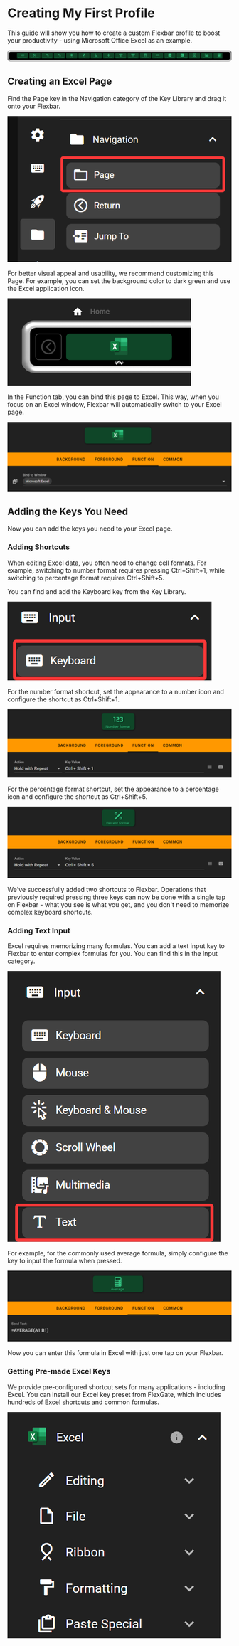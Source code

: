 # Creating My First Profile

This guide will show you how to create a custom Flexbar profile to boost your productivity - using Microsoft Office Excel as an example.

![1744983288735](image/create_my_first_profile/1744983288735.png)

## Creating an Excel Page

Find the Page key in the Navigation category of the Key Library and drag it onto your Flexbar.

![1744982158836](image/create_my_first_profile/1744982158836.png)

For better visual appeal and usability, we recommend customizing this Page. For example, you can set the background color to dark green and use the Excel application icon.

![1744982357101](image/create_my_first_profile/1744982357101.png)

In the Function tab, you can bind this page to Excel. This way, when you focus on an Excel window, Flexbar will automatically switch to your Excel page.

![1744982406689](image/create_my_first_profile/1744982406689.png)

## Adding the Keys You Need

Now you can add the keys you need to your Excel page.

### Adding Shortcuts

When editing Excel data, you often need to change cell formats. For example, switching to number format requires pressing Ctrl+Shift+1, while switching to percentage format requires Ctrl+Shift+5.

You can find and add the Keyboard key from the Key Library.

![1744982919747](image/create_my_first_profile/1744982919747.png)

For the number format shortcut, set the appearance to a number icon and configure the shortcut as Ctrl+Shift+1.

![1744982955406](image/create_my_first_profile/1744982955406.png)

For the percentage format shortcut, set the appearance to a percentage icon and configure the shortcut as Ctrl+Shift+5.

![1744982986771](image/create_my_first_profile/1744982986771.png)

We've successfully added two shortcuts to Flexbar. Operations that previously required pressing three keys can now be done with a single tap on Flexbar - what you see is what you get, and you don't need to memorize complex keyboard shortcuts.

### Adding Text Input

Excel requires memorizing many formulas. You can add a text input key to Flexbar to enter complex formulas for you. You can find this in the Input category.

![1744983098548](image/create_my_first_profile/1744983098548.png)

For example, for the commonly used average formula, simply configure the key to input the formula when pressed.

![1744983173361](image/create_my_first_profile/1744983173361.png)

Now you can enter this formula in Excel with just one tap on your Flexbar.

### Getting Pre-made Excel Keys

We provide pre-configured shortcut sets for many applications - including Excel. You can install our Excel key preset from FlexGate, which includes hundreds of Excel shortcuts and common formulas.

![1744982098558](image/create_my_first_profile/1744982098558.png)
